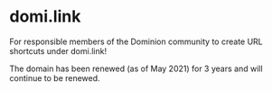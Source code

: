 # domi.link

For responsible members of the Dominion community to create URL shortcuts under domi.link!

The domain has been renewed (as of May 2021) for 3 years and will continue to be renewed.

